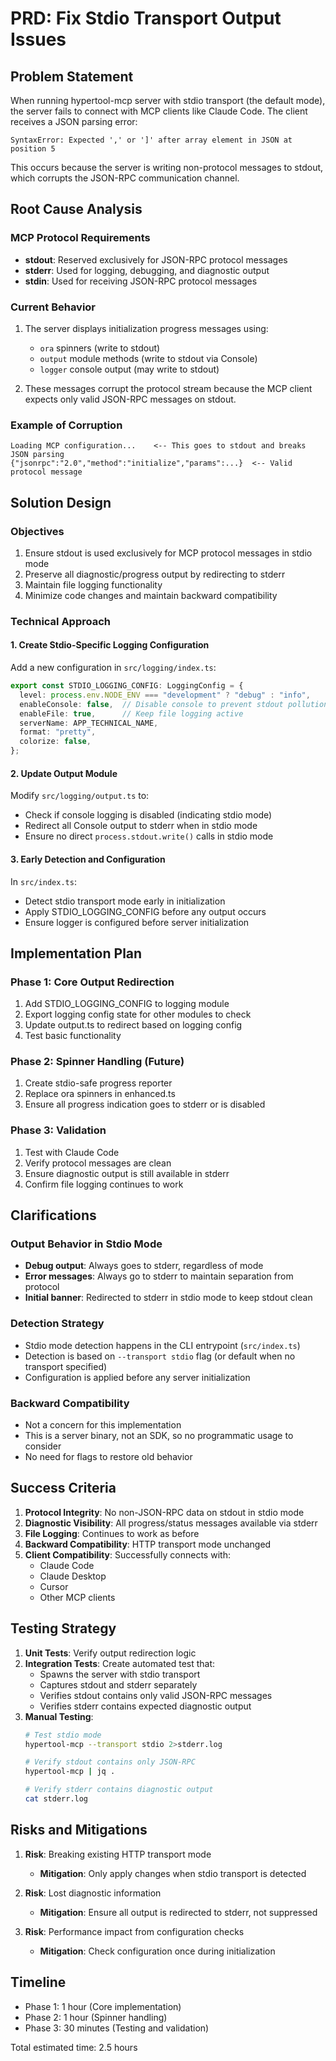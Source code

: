 # PRD: Fix Stdio Transport Output Issues

## Problem Statement

When running hypertool-mcp server with stdio transport (the default mode), the server fails to connect with MCP clients like Claude Code. The client receives a JSON parsing error:

```
SyntaxError: Expected ',' or ']' after array element in JSON at position 5
```

This occurs because the server is writing non-protocol messages to stdout, which corrupts the JSON-RPC communication channel.

## Root Cause Analysis

### MCP Protocol Requirements
- **stdout**: Reserved exclusively for JSON-RPC protocol messages
- **stderr**: Used for logging, debugging, and diagnostic output
- **stdin**: Used for receiving JSON-RPC protocol messages

### Current Behavior
1. The server displays initialization progress messages using:
   - `ora` spinners (write to stdout)
   - `output` module methods (write to stdout via Console)
   - `logger` console output (may write to stdout)

2. These messages corrupt the protocol stream because the MCP client expects only valid JSON-RPC messages on stdout.

### Example of Corruption
```
Loading MCP configuration...    <-- This goes to stdout and breaks JSON parsing
{"jsonrpc":"2.0","method":"initialize","params":...}  <-- Valid protocol message
```

## Solution Design

### Objectives
1. Ensure stdout is used exclusively for MCP protocol messages in stdio mode
2. Preserve all diagnostic/progress output by redirecting to stderr
3. Maintain file logging functionality
4. Minimize code changes and maintain backward compatibility

### Technical Approach

#### 1. Create Stdio-Specific Logging Configuration
Add a new configuration in `src/logging/index.ts`:
```typescript
export const STDIO_LOGGING_CONFIG: LoggingConfig = {
  level: process.env.NODE_ENV === "development" ? "debug" : "info",
  enableConsole: false,  // Disable console to prevent stdout pollution
  enableFile: true,      // Keep file logging active
  serverName: APP_TECHNICAL_NAME,
  format: "pretty",
  colorize: false,
};
```

#### 2. Update Output Module
Modify `src/logging/output.ts` to:
- Check if console logging is disabled (indicating stdio mode)
- Redirect all Console output to stderr when in stdio mode
- Ensure no direct `process.stdout.write()` calls in stdio mode

#### 3. Early Detection and Configuration
In `src/index.ts`:
- Detect stdio transport mode early in initialization
- Apply STDIO_LOGGING_CONFIG before any output occurs
- Ensure logger is configured before server initialization

## Implementation Plan

### Phase 1: Core Output Redirection
1. Add STDIO_LOGGING_CONFIG to logging module
2. Export logging config state for other modules to check
3. Update output.ts to redirect based on logging config
4. Test basic functionality

### Phase 2: Spinner Handling (Future)
1. Create stdio-safe progress reporter
2. Replace ora spinners in enhanced.ts
3. Ensure all progress indication goes to stderr or is disabled

### Phase 3: Validation
1. Test with Claude Code
2. Verify protocol messages are clean
3. Ensure diagnostic output is still available in stderr
4. Confirm file logging continues to work

## Clarifications

### Output Behavior in Stdio Mode
- **Debug output**: Always goes to stderr, regardless of mode
- **Error messages**: Always go to stderr to maintain separation from protocol
- **Initial banner**: Redirected to stderr in stdio mode to keep stdout clean

### Detection Strategy
- Stdio mode detection happens in the CLI entrypoint (`src/index.ts`)
- Detection is based on `--transport stdio` flag (or default when no transport specified)
- Configuration is applied before any server initialization

### Backward Compatibility
- Not a concern for this implementation
- This is a server binary, not an SDK, so no programmatic usage to consider
- No need for flags to restore old behavior

## Success Criteria

1. **Protocol Integrity**: No non-JSON-RPC data on stdout in stdio mode
2. **Diagnostic Visibility**: All progress/status messages available via stderr
3. **File Logging**: Continues to work as before
4. **Backward Compatibility**: HTTP transport mode unchanged
5. **Client Compatibility**: Successfully connects with:
   - Claude Code
   - Claude Desktop
   - Cursor
   - Other MCP clients

## Testing Strategy

1. **Unit Tests**: Verify output redirection logic
2. **Integration Tests**: Create automated test that:
   - Spawns the server with stdio transport
   - Captures stdout and stderr separately
   - Verifies stdout contains only valid JSON-RPC messages
   - Verifies stderr contains expected diagnostic output
3. **Manual Testing**:
   ```bash
   # Test stdio mode
   hypertool-mcp --transport stdio 2>stderr.log
   
   # Verify stdout contains only JSON-RPC
   hypertool-mcp | jq .
   
   # Verify stderr contains diagnostic output
   cat stderr.log
   ```

## Risks and Mitigations

1. **Risk**: Breaking existing HTTP transport mode
   - **Mitigation**: Only apply changes when stdio transport is detected

2. **Risk**: Lost diagnostic information
   - **Mitigation**: Ensure all output is redirected to stderr, not suppressed

3. **Risk**: Performance impact from configuration checks
   - **Mitigation**: Check configuration once during initialization

## Timeline

- Phase 1: 1 hour (Core implementation)
- Phase 2: 1 hour (Spinner handling)
- Phase 3: 30 minutes (Testing and validation)

Total estimated time: 2.5 hours